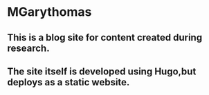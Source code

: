 # MGarythomas

## This is a blog site for content created during research.

## The site itself is developed using Hugo,but deploys as a static website.
